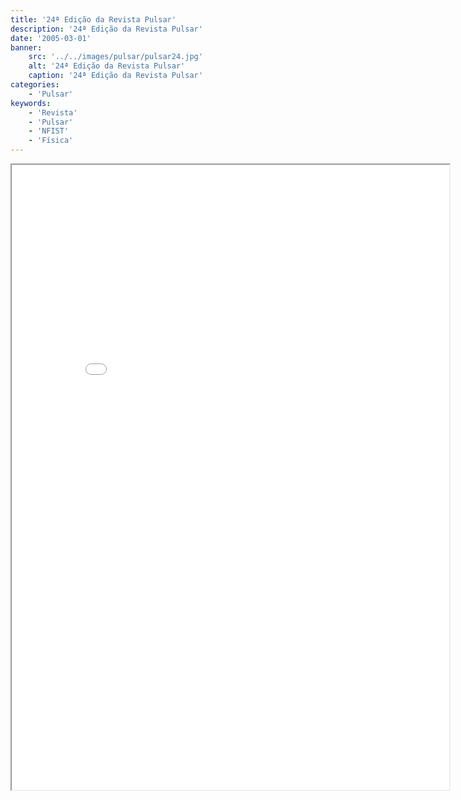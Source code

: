 ```yaml
---
title: '24ª Edição da Revista Pulsar'
description: '24ª Edição da Revista Pulsar'
date: '2005-03-01'
banner:
    src: '../../images/pulsar/pulsar24.jpg'
    alt: '24ª Edição da Revista Pulsar'
    caption: '24ª Edição da Revista Pulsar'
categories:
    - 'Pulsar'
keywords:
    - 'Revista'
    - 'Pulsar'
    - 'NFIST'
    - 'Física'
---
```


<iframe width="700" height="1000" src="../../pulsar/pulsar24.pdf"></iframe>
